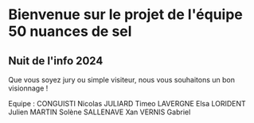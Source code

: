 # Bienvenue sur le projet de l'équipe 50 nuances de sel

## Nuit de l'info 2024

Que vous soyez jury ou simple visiteur, nous vous souhaitons un bon visionnage !

Equipe :
CONGUISTI Nicolas
JULIARD Timeo
LAVERGNE Elsa
LORIDENT Julien
MARTIN Solène
SALLENAVE Xan
VERNIS Gabriel
